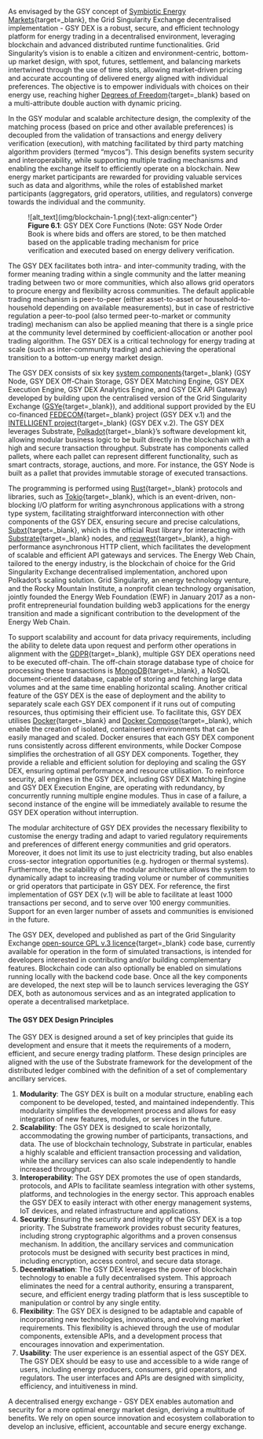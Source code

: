 As envisaged by the GSY concept of [Symbiotic Energy Markets](https://gridsingularity.medium.com/discussion-paper-grid-singularitys-implementation-of-symbiotic-energy-markets-bd3954af43c8){target=_blank}, the Grid Singularity Exchange decentralised implementation - GSY DEX is a robust, secure, and efficient technology platform for energy trading in a decentralised environment, leveraging blockchain and advanced distributed runtime functionalities. Grid Singularity’s vision is to enable a citizen and environment-centric, bottom-up market design, with spot, futures, settlement, and balancing markets intertwined through the use of time slots, allowing market-driven pricing and accurate accounting of delivered energy aligned with individual preferences. The objective is to empower individuals with choices on their energy use, reaching higher [Degrees of Freedom](degrees-of-freedom.md){target=_blank} based on a multi-attribute double auction with dynamic pricing.

In the GSY modular and scalable architecture design, the complexity of the matching process (based on price and other available preferences) is decoupled from the  validation of transactions and energy delivery verification (execution), with matching facilitated by third party matching algorithm providers (termed “mycos”). This design benefits system security and interoperability, while supporting multiple trading mechanisms and enabling the exchange itself to efficiently operate on a blockchain. New energy market participants are rewarded for providing valuable services such as data and algorithms, while the roles of established market participants (aggregators, grid operators, utilities, and regulators) converge towards the individual and the community.


<figure markdown>
  ![alt_text](img/blockchain-1.png){:text-align:center"}
  <figcaption><b>Figure 6.1</b>: GSY DEX Core Functions (Note: GSY Node Order Book is where bids and offers are stored, to be then matched based on the applicable trading mechanism for price verification and executed based on energy delivery verification.
</figcaption>
</figure>


The GSY DEX facilitates both intra- and inter-community trading, with the former meaning trading within a single community and the latter meaning trading between two or more communities, which also allows grid operators to procure energy and flexibility across communities. The default applicable trading mechanism is peer-to-peer (either asset-to-asset or household-to-household depending on available measurements), but in case of restrictive regulation a peer-to-pool (also termed peer-to-market or community trading) mechanism can also be applied meaning that there is a single price at the community level determined by coefficient-allocation or another pool trading algorithm. The GSY DEX is a critical technology for energy trading at scale (such as inter-community trading) and achieving the operational transition to a bottom-up energy market design.

The GSY DEX consists of six key [system components](blockchain-system-components-overview.md){target=_blank} (GSY Node, GSY DEX Off-Chain Storage, GSY DEX Matching Engine, GSY DEX Execution Engine, GSY DEX Analytics Engine, and GSY DEX API Gateway) developed by building upon the centralised version of the Grid Singularity Exchange ([GSYe](https://github.com/gridsingularity/gsy-e){target=_blank}), and additional support provided by the EU co-financed [FEDECOM](https://fedecom-project.eu/){target=_blank} project (GSY DEX v.1) and the [INTELLIGENT project](https://intelligent-project.eu/){target=_blank} (GSY DEX v.2). The GSY DEX leverages Substrate, [Polkadot](https://polkadot.network/){target=_blank}’s software development kit, allowing modular business logic to be built directly in the blockchain with a high and secure transaction throughput. Substrate has components called pallets, where each pallet can represent different functionality, such as smart contracts, storage, auctions, and more. For instance, the GSY Node is built as a pallet that provides immutable storage of executed transactions.

The programming is performed using [Rust](https://www.rust-lang.org/){target=_blank} protocols and libraries, such as [Tokio](https://tokio.rs/){target=_blank}, which is an event-driven, non-blocking I/O platform for writing asynchronous applications with a strong type system, facilitating straightforward interconnection with other components of the GSY DEX, ensuring secure and precise calculations, [Subxt](https://github.com/paritytech/subxt){target=_blank}, which is the official Rust library for interacting with [Substrate](https://www.substrate.io/){target=_blank} nodes, and [reqwest](https://github.com/seanmonstar/reqwest){target=_blank}, a high-performance asynchronous HTTP client, which facilitates the development of scalable and efficient API gateways and services.  The Energy Web Chain, tailored to the energy industry, is the blockchain of choice for the Grid Singularity Exchange decentralised implementation, anchored upon Polkadot’s scaling solution. Grid Singularity, an energy technology venture, and the Rocky Mountain Institute, a nonprofit clean technology organisation, jointly founded the Energy Web Foundation (EWF) in January 2017 as a non-profit entrepreneurial foundation building web3 applications for the energy transition and made a significant contribution to the development of the Energy Web Chain.

To support scalability and account for data privacy requirements, including the ability to delete data upon request and perform other operations in alignment with the [GDPR](https://eur-lex.europa.eu/eli/reg/2016/679/oj/eng){target=_blank}, multiple GSY DEX operations need to be executed off-chain. The off-chain storage database type of choice for processing these transactions is [MongoDB](https://www.mongodb.com/docs/manual/sharding/){target=_blank}, a NoSQL document-oriented database, capable of storing and fetching large data volumes and at the same time enabling horizontal scaling.  Another critical feature of the GSY DEX is the ease of deployment and the ability to separately scale each GSY DEX component if it runs out of computing resources, thus optimising their efficient use. To facilitate this, GSY DEX utilises [Docker](https://www.docker.com/){target=_blank} and [Docker Compose](https://docs.docker.com/compose/){target=_blank}, which enable the creation of isolated, containerised environments that can be easily managed and scaled. Docker ensures that each GSY DEX component runs consistently across different environments, while Docker Compose simplifies the orchestration of all GSY DEX components. Together, they provide a reliable and efficient solution for deploying and scaling the GSY DEX, ensuring optimal performance and resource utilisation. To reinforce security, all engines in the GSY DEX, including GSY DEX Matching Engine and GSY DEX Execution Engine, are operating with redundancy, by concurrently running multiple engine modules. Thus in case of a failure, a second instance of the engine will be immediately available to resume the GSY DEX operation without interruption.

The modular architecture of GSY DEX provides the necessary flexibility to customise the energy trading and adapt to varied regulatory requirements and preferences of different energy communities and grid operators. Moreover, it does not limit its use to just electricity trading, but also enables cross-sector integration opportunities (e.g. hydrogen or thermal systems). Furthermore, the scalability of the modular architecture allows the system to dynamically adapt to increasing trading volume or number of communities or grid operators that participate in GSY DEX. For reference, the first implementation of GSY DEX (v.1) will be able to facilitate at least 1000 transactions per second, and to serve over 100 energy communities. Support for an even larger number of assets and communities is envisioned in the future.

The GSY DEX, developed and published as part of the Grid Singularity Exchange [open-source GPL v.3 licence](https://gridsingularity.github.io/gsy-e/licensing/){target=_blank} code base, currently available for operation in the form of simulated transactions, is intended for developers interested in contributing and/or building complementary features. Blockchain code can also optionally be enabled on simulations running locally with the backend code base. Once all the key components are developed, the next step will be to launch services leveraging the GSY DEX, both as autonomous services and as an integrated application to operate a decentralised marketplace.


#### The GSY DEX Design Principles

The GSY DEX is designed around a set of key principles that guide its development and ensure that it meets the requirements of a modern, efficient, and secure energy trading platform. These design principles are aligned with the use of the Substrate framework for the development of the distributed ledger combined with the definition of a set of complementary ancillary services.

1. **Modularity**: The GSY DEX is built on a modular structure, enabling each component to be developed, tested, and maintained independently. This modularity simplifies the development process and allows for easy integration of new features, modules, or services in the future.
2. **Scalability**: The GSY DEX is designed to scale horizontally, accommodating the growing number of participants, transactions, and data. The use of blockchain technology, Substrate in particular, enables a highly scalable and efficient transaction processing and validation, while the ancillary services can also scale independently to handle increased throughput.
3. **Interoperability**: The GSY DEX promotes the use of open standards, protocols, and APIs to facilitate seamless integration with other systems, platforms, and technologies in the energy sector. This approach enables the GSY DEX to easily interact with other energy management systems, IoT devices, and related infrastructure and applications.
4. **Security**: Ensuring the security and integrity of the GSY DEX is a top priority. The Substrate framework provides robust security features, including strong cryptographic algorithms and a proven consensus mechanism. In addition, the ancillary services and communication protocols must be designed with security best practices in mind, including encryption, access control, and secure data storage.
5. **Decentralisation**: The GSY DEX leverages the power of blockchain technology to enable a fully decentralised system. This approach eliminates the need for a central authority, ensuring a transparent, secure, and efficient energy trading platform that is less susceptible to manipulation or control by any single entity.
6. **Flexibility**: The GSY DEX is designed to be adaptable and capable of incorporating new technologies, innovations, and evolving market requirements. This flexibility is achieved through the use of modular components, extensible APIs, and a development process that encourages innovation and experimentation.
7. **Usability**: The user experience is an essential aspect of the GSY DEX. The GSY DEX should be easy to use and accessible to a wide range of users, including energy producers, consumers, grid operators, and regulators. The user interfaces and APIs are designed with simplicity, efficiency, and intuitiveness in mind.


A decentralised energy exchange - GSY DEX enables automation and security for a more optimal energy market design, deriving a multitude of benefits. We rely on open source innovation and ecosystem collaboration to develop an inclusive, efficient, accountable and secure energy exchange.
